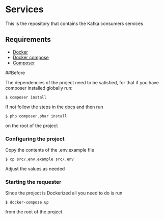 # Services

This is the repository that contains the Kafka consumers services

## Requirements
 - [Docker](https://docs.docker.com/get-docker/)
 - [Docker compose](https://docs.docker.com/compose/install/)
 - [Composer](https://getcomposer.org/)

##Before

The dependencies of the project need to be satisfied, for that
if you have composer installed globally run:

```
$ composer install 
```
 
If not follow the steps in the [docs](https://getcomposer.org/download/) and then run

```
$ php composer.phar install 
```

on the root of the project

### Configuring the project

Copy the contents of the .env.example file
```
$ cp src/.env.example src/.env
```

Adjust the values as needed
 
### Starting the requester

Since the project is Dockerized all you need to do is run

```
$ docker-compose up
``` 

from the root of the project.
